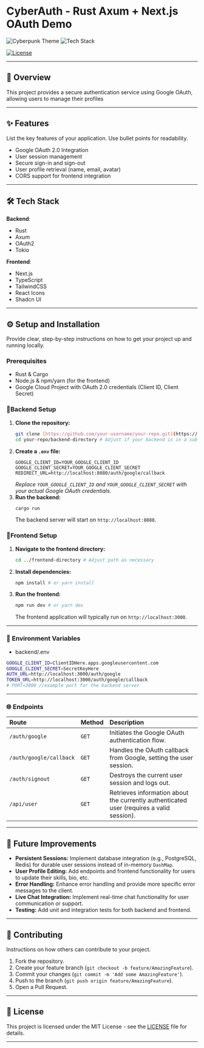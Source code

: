 # CyberAuth - Rust Axum + Next.js OAuth Demo

![Cyberpunk Theme](https://img.shields.io/badge/theme-cyberpunk-00ff41?style=flat)
![Tech Stack](https://img.shields.io/badge/stack-Rust%20Axum%20+%20Next.js-ff006e?style=flat)
<!-- [![Build Status](https://img.shields.io/badge/build-passing-brightgreen)](link-to-build-status) -->
[![License](https://img.shields.io/badge/license-MIT-blue)](LICENSE)

---

## 🚀 Overview
This project provides a secure authentication service using Google OAuth, allowing users to manage their profiles

---

## ✨ Features

List the key features of your application. Use bullet points for readability.

* Google OAuth 2.0 Integration
* User session management
* Secure sign-in and sign-out
* User profile retrieval (name, email, avatar)
* CORS support for frontend integration

---

## 🛠️ Tech Stack

**Backend**:
- Rust
- Axum
- OAuth2 
- Tokio 

**Frontend**:
- Next.js 
- TypeScript
- TailwindCSS
- React Icons
- Shadcn UI

---

## ⚙️ Setup and Installation

Provide clear, step-by-step instructions on how to get your project up and running locally.

### Prerequisites

* Rust & Cargo
* Node.js & npm/yarn (for the frontend)
* Google Cloud Project with OAuth 2.0 credentials (Client ID, Client Secret)

### 🚀Backend Setup

1.  **Clone the repository:**
    ```bash
    git clone [https://github.com/your-username/your-repo.git](https://github.com/your-username/your-repo.git)
    cd your-repo/backend-directory # Adjust if your backend is in a subfolder
    ```
2.  **Create a `.env` file:**
    ```
    GOOGLE_CLIENT_ID=YOUR_GOOGLE_CLIENT_ID
    GOOGLE_CLIENT_SECRET=YOUR_GOOGLE_CLIENT_SECRET
    REDIRECT_URL=http://localhost:8080/auth/google/callback
    ```
    *Replace `YOUR_GOOGLE_CLIENT_ID` and `YOUR_GOOGLE_CLIENT_SECRET` with your actual Google OAuth credentials.*
3.  **Run the backend:**
    ```bash
    cargo run
    ```
    The backend server will start on `http://localhost:8080`.

### 🚀Frontend Setup

1.  **Navigate to the frontend directory:**
    ```bash
    cd ../frontend-directory # Adjust path as necessary
    ```
2.  **Install dependencies:**
    ```bash
    npm install # or yarn install
    ```
3.  **Run the frontend:**
    ```bash
    npm run dev # or yarn dev
    ```
    The frontend application will typically run on `http://localhost:3000`.

---

### 🔧 Environment Variables
- backend/.env
```bash
GOOGLE_CLIENT_ID=ClientIDHere.apps.googleusercontent.com
GOOGLE_CLIENT_SECRET=SecretKeyHere
AUTH_URL=http://localhost:3000/auth/google
TOKEN_URL=http://localhost:3000/auth/google/callback 
# PORT=3000 //example port for the backend server
```

---

### 🌐 Endpoints
| Route                   | Method | Description                                                |
| :---------------------- | :----- | :--------------------------------------------------------- |
| `/auth/google`          | `GET`  | Initiates the Google OAuth authentication flow.            |
| `/auth/google/callback` | `GET`  | Handles the OAuth callback from Google, setting the user session. |
| `/auth/signout`         | `GET`  | Destroys the current user session and logs out.            |
| `/api/user`             | `GET`  | Retrieves information about the currently authenticated user (requires a valid session). |

---

## 🚧 Future Improvements

* **Persistent Sessions:** Implement database integration (e.g., PostgreSQL, Redis) for durable user sessions instead of in-memory `DashMap`.
* **User Profile Editing:** Add endpoints and frontend functionality for users to update their skills, bio, etc.
* **Error Handling:** Enhance error handling and provide more specific error messages to the client.
* **Live Chat Integration:** Implement real-time chat functionality for user communication or support.
* **Testing:** Add unit and integration tests for both backend and frontend.

---

## 🤝 Contributing

Instructions on how others can contribute to your project.

1.  Fork the repository.
2.  Create your feature branch (`git checkout -b feature/AmazingFeature`).
3.  Commit your changes (`git commit -m 'Add some AmazingFeature'`).
4.  Push to the branch (`git push origin feature/AmazingFeature`).
5.  Open a Pull Request.

---

## 📄 License

This project is licensed under the MIT License - see the [LICENSE](LICENSE) file for details.

---